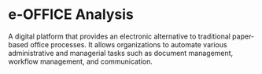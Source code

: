 # e-OFFICE Analysis
A digital platform that provides an electronic alternative to traditional paper-based office processes. It allows organizations to automate various administrative and managerial tasks such as document management, workflow management, and communication.
